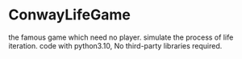 # ConwayLifeGame
the famous game which need no player. simulate the process of life iteration. code with python3.10, No third-party libraries required.
